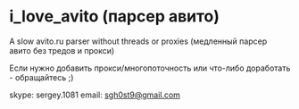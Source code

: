 i_love_avito (парсер авито)
============

A slow avito.ru parser without threads or proxies
(медленный парсер авито без тредов и прокси)

Если нужно добавить прокси/многопоточность или что-либо доработать - обращайтесь ;)

skype: sergey.1081
email: sgh0st9@gmail.com

